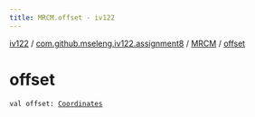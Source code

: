 ```yaml
---
title: MRCM.offset - iv122
---
```


[iv122](../../index.md) / [com.github.mseleng.iv122.assignment8](../index.md) / [MRCM](index.md) / [offset](.)

# offset

`val offset: `[`Coordinates`](../../com.github.mseleng.iv122.util/-coordinates/index.md)